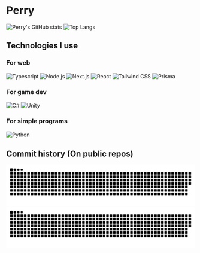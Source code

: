 # Perry

<div>
<img height="180em" alt="Perry's GitHub stats" src="https://github-readme-stats.vercel.app/api?username=PerryLets&show_icons=true&theme=tokyonight&count_pribate=true" />
<img height="180em" alt="Top Langs" src="https://github-readme-stats.vercel.app/api/top-langs/?username=PerryLets&theme=tokyonight" />
</div>

## Technologies I use

### For web

<img alt="Typescript" align="center" width="40" height="30" src="https://cdn.jsdelivr.net/gh/devicons/devicon/icons/typescript/typescript-original.svg" /> <img alt=Node.js align="center" width="40" height="30" src="https://cdn.jsdelivr.net/gh/devicons/devicon/icons/nodejs/nodejs-original.svg" /> <img alt="Next.js" align="center" width="40" height="30" src="https://cdn.jsdelivr.net/gh/devicons/devicon/icons/nextjs/nextjs-original.svg" /> <img alt="React" align="center" width="40" height="30" src="https://cdn.jsdelivr.net/gh/devicons/devicon/icons/react/react-original.svg" /> <img alt="Tailwind CSS"  align="center" width="40" height="30" src="https://cdn.jsdelivr.net/gh/devicons/devicon/icons/tailwindcss/tailwindcss-plain.svg" /> <img alt="Prisma" align="center" width="32" height="32" src="https://www.prisma.io/images/favicon-32x32.png" />

### For game dev

<img alt="C#"  align="center" width="40" height="30" src="https://cdn.jsdelivr.net/gh/devicons/devicon/icons/csharp/csharp-original.svg" /> <img alt="Unity"  align="center" width="40" height="30" src="https://cdn.jsdelivr.net/gh/devicons/devicon/icons/unity/unity-original.svg" />

### For simple programs

<img alt="Python"  align="center" width="40" height="30" src="https://cdn.jsdelivr.net/gh/devicons/devicon/icons/python/python-original.svg" />

## Commit history (On public repos)

![GitHub Snake Light](https://github.com/PerryLets/PerryLets/blob/output/github-contribution-grid-snake.svg#gh-light-mode-only)
![GitHub Snake dark](https://github.com/PerryLets/PerryLets/blob/output/github-contribution-grid-snake-dark.svg#gh-dark-mode-only)

